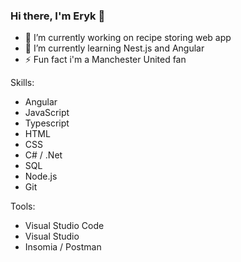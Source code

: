 ### Hi there, I'm Eryk 👋


- 🔭 I’m currently working on recipe storing web app
- 🌱 I’m currently learning Nest.js and Angular
- ⚡ Fun fact i'm a Manchester United fan

Skills: 
- Angular 
- JavaScript
- Typescript
- HTML
- CSS
- C# / .Net
- SQL
- Node.js
- Git

Tools:
- Visual Studio Code
- Visual Studio
- Insomia / Postman


